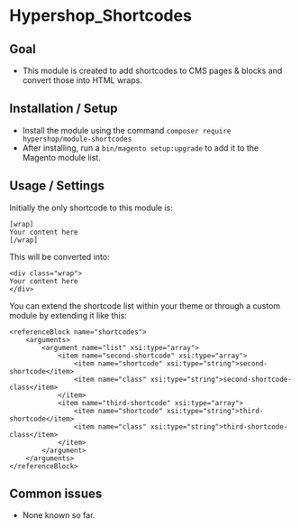 # Hypershop_Shortcodes

## Goal
- This module is created to add shortcodes to CMS pages & blocks and convert those into HTML wraps.

## Installation / Setup
- Install the module using the command `composer require hypershop/module-shortcodes`
- After installing, run a `bin/magento setup:upgrade` to add it to the Magento module list.

## Usage / Settings
Initially the only shortcode to this module is:
```
[wrap]
Your content here
[/wrap]
```

This will be converted into:

```
<div class="wrap">
Your content here
</div>
```

You can extend the shortcode list within your theme or through a custom module by extending it like this:

```
<referenceBlock name="shortcodes">
    <arguments>
        <argument name="list" xsi:type="array">
            <item name="second-shortcode" xsi:type="array">
                <item name="shortcode" xsi:type="string">second-shortcode</item>
                <item name="class" xsi:type="string">second-shortcode-class</item>
            </item>
            <item name="third-shortcode" xsi:type="array">
                <item name="shortcode" xsi:type="string">third-shortcode</item>
                <item name="class" xsi:type="string">third-shortcode-class</item>
            </item>
        </argument>
    </arguments>
</referenceBlock>
```

## Common issues
- None known so far.

